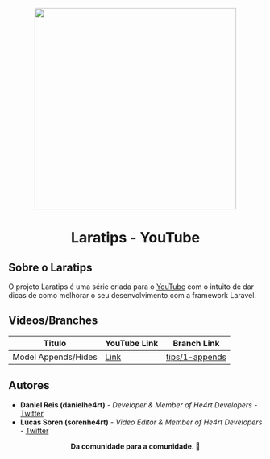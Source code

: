 <p align="center"><a href="https://laravel.com" target="_blank"><img src="https://raw.githubusercontent.com/laravel/art/master/logo-lockup/5%20SVG/2%20CMYK/1%20Full%20Color/laravel-logolockup-cmyk-red.svg" width="400"></a></p>

<h1 align="center">Laratips - YouTube</h3>

## Sobre o Laratips

O projeto Laratips é uma série criada para o [YouTube](https://youtube.com/danielhe4rt) com o intuito de dar dicas de
como melhorar o seu desenvolvimento com a framework Laravel.

## Videos/Branches

| Titulo  | YouTube Link | Branch Link |
| ------------- | ------------- | --- |
| Model Appends/Hides  | [Link](https://youtube.com/danielhe4rt)  | [tips/1-appends](https://github.com/DanielHe4rt/laratips/tree/tips/1-appends)|

## Autores

- **Daniel Reis (danielhe4rt)** - _Developer & Member of He4rt Developers_  - [Twitter](https://twitter.com/danielhe4rt)
- **Lucas Soren (sorenhe4rt)** - _Video Editor & Member of He4rt Developers_  - [Twitter](https://twitter.com/sorenhe4rt)

<p align="center"><strong> Da comunidade para a comunidade. 💜</strong></p>
